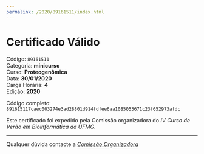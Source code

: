 ```yaml
---
permalink: /2020/89161511/index.html
---
```


# Certificado Válido

Código: `89161511`<br>
Categoria: **minicurso**<br>
Curso: **Proteogenômica**<br>
Data: **30/01/2020**<br>
Carga Horária: **4**<br>
Edição: **2020**<br>


Código completo: `891615117caec003274e3ad28801d914fdfee6aa1085053671c23f652973afdc`


Este certificado foi expedido pela Comissão organizadora do *IV Curso de Verão em Bioinformática da UFMG*.

----

Qualquer dúvida contacte a [_Comissão Organizadora_](<mailto:cursobioinfoufmg@gmail.com$subject=[Certificados]>)

